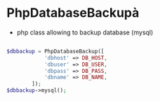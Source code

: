# PhpDatabaseBackupà
* php class allowing to backup database (mysql)
```php

$dbbackup = PhpDatabaseBackup([
	        'dbhost' => DB_HOST,
	        'dbuser' => DB_USER,
	        'dbpass' => DB_PASS,
	        'dbname' => DB_NAME,
      	]);
$dbbackup->mysql();
```
